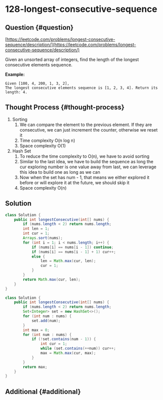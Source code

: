 # 128-longest-consecutive-sequence

## Question {#question}

[https://leetcode.com/problems/longest-consecutive-sequence/description/](https://leetcode.com/problems/longest-consecutive-sequence/description/)

Given an unsorted array of integers, find the length of the longest consecutive elements sequence.

**Example:**

```text
Given [100, 4, 200, 1, 3, 2],
The longest consecutive elements sequence is [1, 2, 3, 4]. Return its length: 4.
```

## Thought Process {#thought-process}

1. Sorting
   1. We can compare the element to the previous element. If they are consecutive, we can just increment the counter, otherwise we reset it
   2. Time complexity O\(n log n\)
   3. Space complexity O\(1\)
2. Hash Set
   1. To reduce the time complexity to O\(n\), we have to avoid sorting
   2. Similar to the last idea, we have to build the sequence as long the cur exploring number is one value away from last, we can leverage this idea to build one as long as we can
   3. Now when the set has num - 1, that means we either explored it before or will explore it at the future, we should skip it
   4. Space complexity O\(n\)

## Solution

```java
class Solution {
    public int longestConsecutive(int[] nums) {
        if (nums.length < 2) return nums.length;
        int len = 1;
        int cur = 1;
        Arrays.sort(nums);
        for (int i = 1; i < nums.length; i++) {
            if (nums[i] == nums[i - 1]) continue;
            if (nums[i] == nums[i - 1] + 1) cur++;
            else {
                len = Math.max(cur, len);
                cur = 1;
            }
        }
        return Math.max(cur, len);
    }
}
```

```java
class Solution {
    public int longestConsecutive(int[] nums) {
        if (nums.length < 2) return nums.length;
        Set<Integer> set = new HashSet<>();
        for (int num : nums) {
            set.add(num);
        }
        int max = 0;
        for (int num : nums) {
            if (!set.contains(num - 1)) {
                int cur = 1;
                while (set.contains(++num)) cur++;
                max = Math.max(cur, max);
            }
        }
        return max;
    }
}
```

## Additional {#additional}

